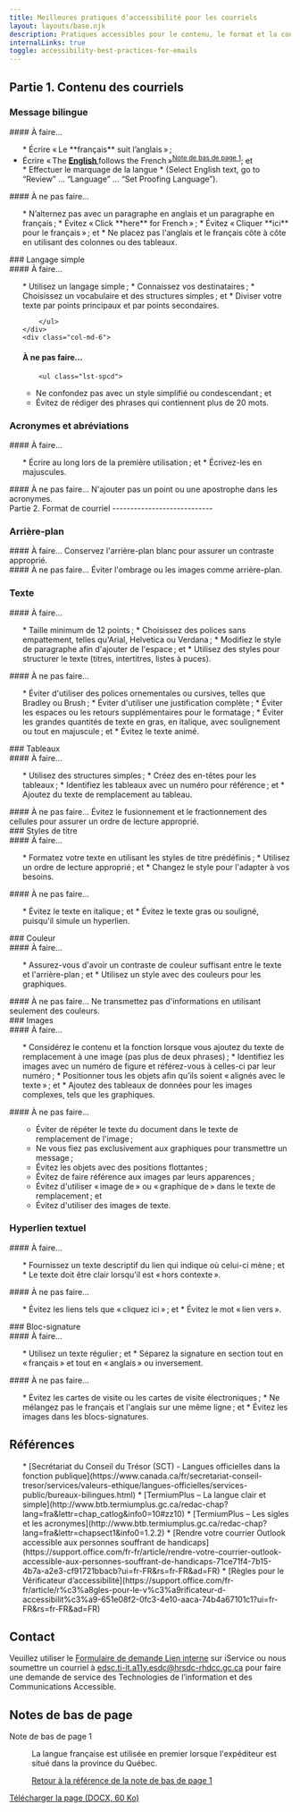 ```yaml
---
title: Meilleures pratiques d’accessibilité pour les courriels
layout: layouts/base.njk
description: Pratiques accessibles pour le contenu, le format et la conception des courriels.
internalLinks: true
toggle: accessibility-best-practices-for-emails
---
```


## Partie 1. Contenu des courriels

### Message bilingue

<div class="row">
    <div class="col-md-6">
#### À faire...
        <ul class="lst-spcd">
*   Écrire « Le **français** suit l’anglais » ;
<li>&Eacute;crire &laquo;&thinsp;The <strong><u>English </u></strong>follows the French&thinsp;&raquo;<sup id="fn1-rf"><a class="fn-lnk" href="#fn1"><span class="wb-inv">Note de bas de
page </span>1</a></sup>; et</li>
*   Effectuer le marquage de la langue
*   (Select English text, go to “Review” … “Language” … “Set Proofing Language”).
        </ul>
    </div>
    <div class="col-md-6">
#### À ne pas faire...
        <ul class="lst-spcd">
*   N’alternez pas avec un paragraphe en anglais et un paragraphe en français ;
*   Évitez « Click **here** for French » ;
*   Évitez « Cliquer **ici** pour le français » ; et
*   Ne placez pas l'anglais et le français côte à côte en utilisant des colonnes ou des tableaux.
        </ul>
    </div>
</div>
### Langage simple
<div class="row">
    <div class="col-md-6">
#### À faire...
        <ul class="lst-spcd">
*   Utilisez un langage simple ;
*   Connaissez vos destinataires ;
*   Choisissez un vocabulaire et des structures simples ; et
*   Diviser votre texte par points principaux et par points secondaires.

        </ul>
    </div>
    <div class="col-md-6">

#### À ne pas faire...

        <ul class="lst-spcd">

- Ne confondez pas avec un style simplifié ou condescendant ; et
- Évitez de rédiger des phrases qui contiennent plus de 20 mots.
</ul>
</div>
</div>

### Acronymes et abréviations

<div class="row">
    <div class="col-md-6">
#### À faire...
        <ul class="lst-spcd">
*   Écrire au long lors de la première utilisation ; et
*   Écrivez-les en majuscules.
        </ul>
    </div>
    <div class="col-md-6">
#### À ne pas faire...
N'ajouter pas un point ou une apostrophe dans les acronymes.
    </div>
</div>
Partie 2. Format de courriel
----------------------------

### Arrière-plan

<div class="row">
    <div class="col-md-6">
#### À faire...
Conservez l'arrière-plan blanc pour assurer un contraste approprié.
    </div>
    <div class="col-md-6">
#### À ne pas faire...
Éviter l'ombrage ou les images comme arrière-plan.
    </div>
</div>

### Texte

<div class="row">
    <div class="col-md-6">
#### À faire...
        <ul class="lst-spcd">
*   Taille minimum de 12 points ;
*   Choisissez des polices sans empattement, telles qu'Arial, Helvetica ou Verdana ;
*   Modifiez le style de paragraphe afin d'ajouter de l'espace ; et
*   Utilisez des styles pour structurer le texte (titres, intertitres, listes à puces).
        </ul>
    </div>
    <div class="col-md-6">
#### À ne pas faire...
        <ul class="lst-spcd">
*   Éviter d'utiliser des polices ornementales ou cursives, telles que Bradley ou Brush ;
*   Éviter d'utiliser une justification complète ;
*   Éviter les espaces ou les retours supplémentaires pour le formatage ;
*   Éviter les grandes quantités de texte en gras, en italique, avec soulignement ou tout en majuscule ; et
*   Évitez le texte animé.
        </ul>
    </div>
</div>
### Tableaux
<div class="row">
    <div class="col-md-6">
#### À faire...
        <ul class="lst-spcd">
*   Utilisez des structures simples ;
*   Créez des en-têtes pour les tableaux ;
*   Identifiez les tableaux avec un numéro pour référence ; et
*   Ajoutez du texte de remplacement au tableau.
        </ul>
    </div>
    <div class="col-md-6">
#### À ne pas faire...
Évitez le fusionnement et le fractionnement des cellules pour assurer un ordre de lecture approprié.
    </div>
</div>
### Styles de titre
<div class="row">
    <div class="col-md-6">
#### À faire...
        <ul class="lst-spcd">
*   Formatez votre texte en utilisant les styles de titre prédéfinis ;
*   Utilisez un ordre de lecture approprié ; et
*   Changez le style pour l'adapter à vos besoins.
        </ul>
    </div>
    <div class="col-md-6">
#### À ne pas faire...
        <ul class="lst-spcd">
*   Évitez le texte en italique ; et
*   Évitez le texte gras ou souligné, puisqu'il simule un hyperlien.
        </ul>
    </div>
</div>
### Couleur
<div class="row">
    <div class="col-md-6">
#### À faire...
        <ul class="lst-spcd">
*   Assurez-vous d'avoir un contraste de couleur suffisant entre le texte et l'arrière-plan ; et
*   Utilisez un style avec des couleurs pour les graphiques.
        </ul>
    </div>
    <div class="col-md-6">
#### À ne pas faire...
Ne transmettez pas d'informations en utilisant seulement des couleurs.
    </div>
</div>
### Images
<div class="row">
    <div class="col-md-6">
#### À faire...
        <ul class="lst-spcd">
*   Considérez le contenu et la fonction lorsque vous ajoutez du texte de remplacement à une image (pas plus de deux phrases) ;
*   Identifiez les images avec un numéro de figure et référez-vous à celles-ci par leur numéro ;
*   Positionner tous les objets afin qu’ils soient « alignés avec le texte » ; et
*   Ajoutez des tableaux de données pour les images complexes, tels que les graphiques.
        </ul>
    </div>
    <div class="col-md-6">
#### À ne pas faire...
        <ul class="lst-spcd">

- Éviter de répéter le texte du document dans le texte de remplacement de l'image ;
- Ne vous fiez pas exclusivement aux graphiques pour transmettre un message ;
- Évitez les objets avec des positions flottantes ;
- Évitez de faire référence aux images par leurs apparences ;
- Évitez d'utiliser « image de » ou « graphique de » dans le texte de remplacement ; et
- Évitez d'utiliser des images de texte.
</ul>
</div>
</div>

### Hyperlien textuel

<div class="row">
    <div class="col-md-6">
#### À faire...
        <ul class="lst-spcd">
*   Fournissez un texte descriptif du lien qui indique où celui-ci mène ; et
*   Le texte doit être clair lorsqu'il est « hors contexte ».
        </ul>
    </div>
    <div class="col-md-6">
#### À ne pas faire...
        <ul class="lst-spcd">
*   Évitez les liens tels que « cliquez ici » ; et
*   Évitez le mot « lien vers ».
        </ul>
    </div>
</div>
### Bloc-signature
<div class="row">
    <div class="col-md-6">
#### À faire...
        <ul class="lst-spcd">
*   Utilisez un texte régulier ; et
*   Séparez la signature en section tout en « français » et tout en « anglais » ou inversement.
        </ul>
    </div>
    <div class="col-md-6">
#### À ne pas faire...
        <ul class="lst-spcd">
*   Évitez les cartes de visite ou les cartes de visite électroniques ;
*   Ne mélangez pas le français et l'anglais sur une même ligne ; et
*   Évitez les images dans les blocs-signatures.
        </ul>
    </div>
</div>

## Références

<ul class="lst-spcd">
*   [Secrétariat du Conseil du Trésor (SCT) - Langues officielles dans la fonction publique](https://www.canada.ca/fr/secretariat-conseil-tresor/services/valeurs-ethique/langues-officielles/services-public/bureaux-bilingues.html)
*   [TermiumPlus – La langue clair et simple](http://www.btb.termiumplus.gc.ca/redac-chap?lang=fra&lettr=chap_catlog&info0=10#zz10)
*   [TermiumPlus – Les sigles et les acronymes](http://www.btb.termiumplus.gc.ca/redac-chap?lang=fra&lettr=chapsect1&info0=1.2.2)
*   [Rendre votre courrier Outlook accessible aux personnes souffrant de handicaps](https://support.office.com/fr-fr/article/rendre-votre-courrier-outlook-accessible-aux-personnes-souffrant-de-handicaps-71ce71f4-7b15-4b7a-a2e3-cf91721bbacb?ui=fr-FR&rs=fr-FR&ad=FR)
*   [Règles pour le Vérificateur d’accessibilité](https://support.office.com/fr-fr/article/r%c3%a8gles-pour-le-v%c3%a9rificateur-d-accessibilit%c3%a9-651e08f2-0fc3-4e10-aaca-74b4a67101c1?ui=fr-FR&rs=fr-FR&ad=FR)
</ul>

## Contact

<p>Veuillez utiliser le <a href="http://iservice.prv/fra/giti/A11E/admission.shtml">Formulaire de demande <i
            class="fas fa-external-link-square-alt"></i><span class="wb-inv"> Lien interne</span></a> sur
    iService ou nous soumettre un courriel &agrave; <a
        href="mailto:edsc.ti-it.a11y.esdc@hrsdc-rhdcc.gc.ca">edsc.ti-it.a11y.esdc@hrsdc-rhdcc.gc.ca</a> pour
    faire une demande de service des Technologies de l&rsquo;information et des Communications Accessible.</p>
<aside class="wb-fnote" role="note">
    <h2 id="fn">Notes de bas de page</h2>
    <dl>
        <dt>Note de bas de page 1</dt>
        <dd id="fn1">
            <p>La langue française est utilisée en premier lorsque l'expéditeur est situé dans la province du Québec.</p>
            <p class="fn-rtn"><a href="#fn1-rf"><span class="wb-inv">Retour à la référence de la note de bas de
                        page </span>1
                </a></p>
        </dd>
    </dl>
</aside>
<p></p><a class="btn btn-primary"
    href="../../../docs/Accessibility_Best_Practices_for_Emails_FR.docx"
    role="button">Télécharger la page (DOCX, 60 Ko)</a></p>
